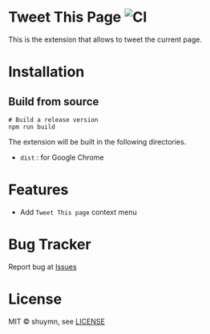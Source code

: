 # Tweet This Page ![CI](https://github.com/shuymn/tweet-this-page/workflows/CI/badge.svg)

This is the extension that allows to tweet the current page.

# Installation

## Build from source

```shell
# Build a release version
npm run build
```

The extension will be built in the following directories.

- `dist` : for Google Chrome

# Features

- Add `Tweet This page` context menu

# Bug Tracker

Report bug at [Issues](https://github.com/shuymn/tweet-this-page/issues)

# License

MIT © shuymn, see [LICENSE](https://github.com/shuymn/tweet-this-page/blob/master/LICENSE)
